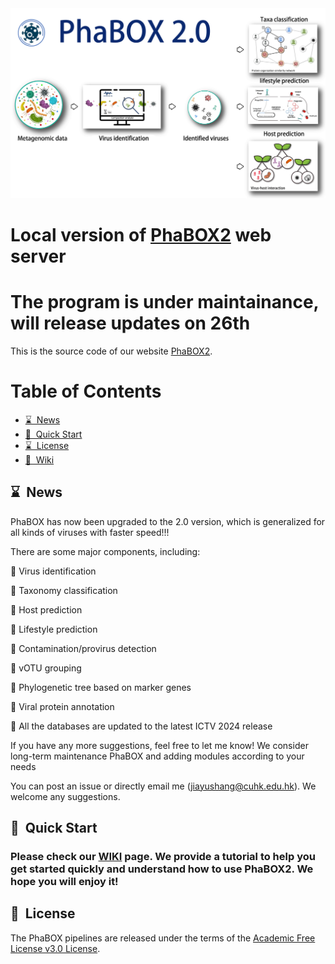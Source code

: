 <img src='imgs/logo.png'>

# Local version of [PhaBOX2](https://phage.ee.cityu.edu.hk) web server

# The program is under maintainance, will release updates on 26th


This is the source code of our website [PhaBOX2](https://phage.ee.cityu.edu.hk).

Table of Contents
=================
* [ ⌛️&nbsp; News](#news)
* [ 🚀&nbsp; Quick Start](#quick)
* [ ⌛️&nbsp; License ](#license)
* [ 🤵&nbsp; Wiki ](https://github.com/KennthShang/PhaBOX/wiki)



<a name="news"></a>
## ⌛️&nbsp; News

PhaBOX has now been upgraded to the 2.0 version, which is generalized for all kinds of viruses with faster speed!!! 

There are some major components, including:

  🎉 Virus identification

  🎉 Taxonomy classification

  🎉 Host prediction

  🎉 Lifestyle prediction

  🎉 Contamination/provirus detection

  🎉 vOTU grouping

  🎉 Phylogenetic tree based on marker genes

  🎉 Viral protein annotation

  🎉 All the databases are updated to the latest ICTV 2024 release

If you have any more suggestions, feel free to let me know! We consider long-term maintenance PhaBOX and adding modules according to your needs

You can post an issue or directly email me (jiayushang@cuhk.edu.hk). We welcome any suggestions.

<a name="quick"></a>
## 🚀&nbsp; Quick Start
### Please check our [WIKI](https://github.com/KennthShang/PhaBOX/wiki) page. We provide a tutorial to help you get started quickly and understand how to use PhaBOX2. We hope you will enjoy it!




<a name="license"></a>

## 📘&nbsp; License
The PhaBOX pipelines are released under the terms of the [Academic Free License v3.0 License](https://choosealicense.com/licenses/afl-3.0/).

